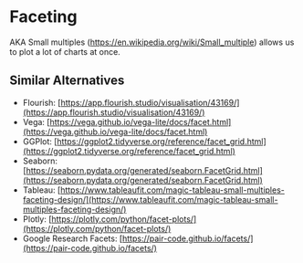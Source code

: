 # Faceting

AKA Small multiples (https://en.wikipedia.org/wiki/Small_multiple) allows us to plot a lot of charts at once.

## Similar Alternatives

- Flourish: [https://app.flourish.studio/visualisation/43169/](https://app.flourish.studio/visualisation/43169/)
- Vega: [https://vega.github.io/vega-lite/docs/facet.html](https://vega.github.io/vega-lite/docs/facet.html)
- GGPlot: [https://ggplot2.tidyverse.org/reference/facet_grid.html](https://ggplot2.tidyverse.org/reference/facet_grid.html)
- Seaborn: [https://seaborn.pydata.org/generated/seaborn.FacetGrid.html](https://seaborn.pydata.org/generated/seaborn.FacetGrid.html)
- Tableau: [https://www.tableaufit.com/magic-tableau-small-multiples-faceting-design/](https://www.tableaufit.com/magic-tableau-small-multiples-faceting-design/)
- Plotly: [https://plotly.com/python/facet-plots/](https://plotly.com/python/facet-plots/)
- Google Research Facets: [https://pair-code.github.io/facets/](https://pair-code.github.io/facets/)
